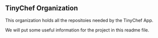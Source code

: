 ## TinyChef Organization


This organization holds all the repositoies needed by the TinyChef App.

We will put some useful information for the project in this readme file.
